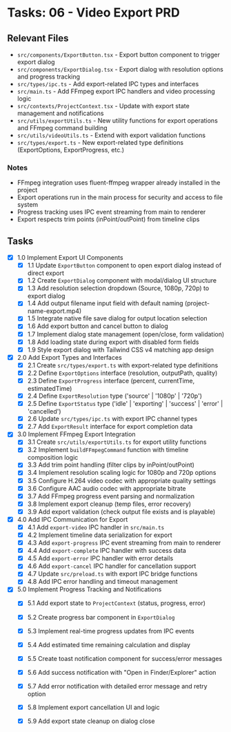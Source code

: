 # Tasks: 06 - Video Export PRD

## Relevant Files

- `src/components/ExportButton.tsx` - Export button component to trigger export dialog
- `src/components/ExportDialog.tsx` - Export dialog with resolution options and progress tracking
- `src/types/ipc.ts` - Add export-related IPC types and interfaces
- `src/main.ts` - Add FFmpeg export IPC handlers and video processing logic
- `src/contexts/ProjectContext.tsx` - Update with export state management and notifications
- `src/utils/exportUtils.ts` - New utility functions for export operations and FFmpeg command building
- `src/utils/videoUtils.ts` - Extend with export validation functions
- `src/types/export.ts` - New export-related type definitions (ExportOptions, ExportProgress, etc.)

### Notes

- FFmpeg integration uses fluent-ffmpeg wrapper already installed in the project
- Export operations run in the main process for security and access to file system
- Progress tracking uses IPC event streaming from main to renderer
- Export respects trim points (inPoint/outPoint) from timeline clips

## Tasks

- [x] 1.0 Implement Export UI Components
  - [x] 1.1 Update `ExportButton` component to open export dialog instead of direct export
  - [x] 1.2 Create `ExportDialog` component with modal/dialog UI structure
  - [x] 1.3 Add resolution selection dropdown (Source, 1080p, 720p) to export dialog
  - [x] 1.4 Add output filename input field with default naming (project-name-export.mp4)
  - [x] 1.5 Integrate native file save dialog for output location selection
  - [x] 1.6 Add export button and cancel button to dialog
  - [x] 1.7 Implement dialog state management (open/close, form validation)
  - [x] 1.8 Add loading state during export with disabled form fields
  - [x] 1.9 Style export dialog with Tailwind CSS v4 matching app design

- [x] 2.0 Add Export Types and Interfaces
  - [x] 2.1 Create `src/types/export.ts` with export-related type definitions
  - [x] 2.2 Define `ExportOptions` interface (resolution, outputPath, quality)
  - [x] 2.3 Define `ExportProgress` interface (percent, currentTime, estimatedTime)
  - [x] 2.4 Define `ExportResolution` type ('source' | '1080p' | '720p')
  - [x] 2.5 Define `ExportStatus` type ('idle' | 'exporting' | 'success' | 'error' | 'cancelled')
  - [x] 2.6 Update `src/types/ipc.ts` with export IPC channel types
  - [x] 2.7 Add `ExportResult` interface for export completion data

- [x] 3.0 Implement FFmpeg Export Integration
  - [x] 3.1 Create `src/utils/exportUtils.ts` for export utility functions
  - [x] 3.2 Implement `buildFFmpegCommand` function with timeline composition logic
  - [x] 3.3 Add trim point handling (filter clips by inPoint/outPoint)
  - [x] 3.4 Implement resolution scaling logic for 1080p and 720p options
  - [x] 3.5 Configure H.264 video codec with appropriate quality settings
  - [x] 3.6 Configure AAC audio codec with appropriate bitrate
  - [x] 3.7 Add FFmpeg progress event parsing and normalization
  - [x] 3.8 Implement export cleanup (temp files, error recovery)
  - [x] 3.9 Add export validation (check output file exists and is playable)

- [x] 4.0 Add IPC Communication for Export
  - [x] 4.1 Add `export-video` IPC handler in `src/main.ts`
  - [x] 4.2 Implement timeline data serialization for export
  - [x] 4.3 Add `export-progress` IPC event streaming from main to renderer
  - [x] 4.4 Add `export-complete` IPC handler with success data
  - [x] 4.5 Add `export-error` IPC handler with error details
  - [x] 4.6 Add `export-cancel` IPC handler for cancellation support
  - [x] 4.7 Update `src/preload.ts` with export IPC bridge functions
  - [x] 4.8 Add IPC error handling and timeout management

- [x] 5.0 Implement Progress Tracking and Notifications
  - [x] 5.1 Add export state to `ProjectContext` (status, progress, error)
  - [x] 5.2 Create progress bar component in `ExportDialog`
  - [x] 5.3 Implement real-time progress updates from IPC events
  - [x] 5.4 Add estimated time remaining calculation and display
  - [x] 5.5 Create toast notification component for success/error messages
  - [x] 5.6 Add success notification with "Open in Finder/Explorer" action
  - [x] 5.7 Add error notification with detailed error message and retry option
  - [x] 5.8 Implement export cancellation UI and logic
  - [x] 5.9 Add export state cleanup on dialog close

